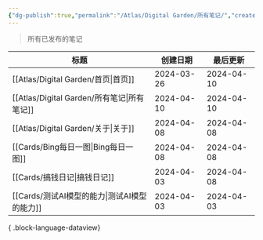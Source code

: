 ```yaml
---
{"dg-publish":true,"permalink":"/Atlas/Digital Garden/所有笔记/","created":"2024-04-10","updated":"2024-04-10"}
---
```


> 所有已发布的笔记

| 标题                                     | 创建日期       | 最后更新       |
| -------------------------------------- | ---------- | ---------- |
| [[Atlas/Digital Garden/首页\|首页]]     | 2024-03-26 | 2024-04-10 |
| [[Atlas/Digital Garden/所有笔记\|所有笔记]] | 2024-04-10 | 2024-04-10 |
| [[Atlas/Digital Garden/关于\|关于]]     | 2024-04-08 | 2024-04-08 |
| [[Cards/Bing每日一图\|Bing每日一图]]        | 2024-04-08 | 2024-04-08 |
| [[Cards/搞钱日记\|搞钱日记]]                | 2024-04-03 | 2024-04-08 |
| [[Cards/测试AI模型的能力\|测试AI模型的能力]]      | 2024-04-03 | 2024-04-03 |

{ .block-language-dataview}